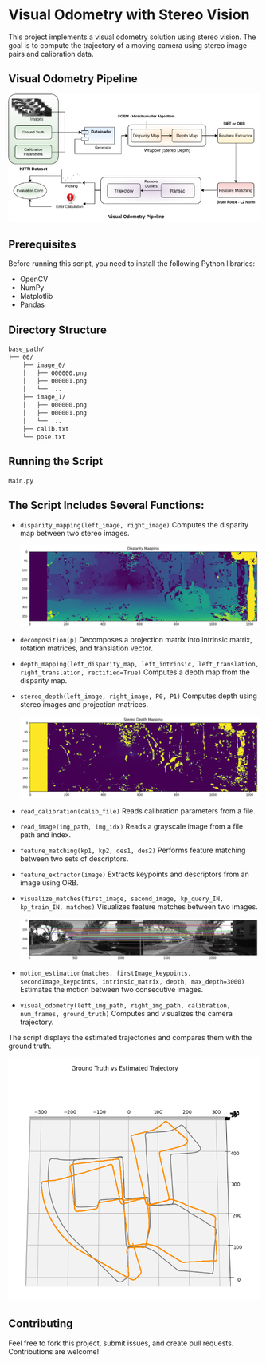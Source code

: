 # Visual Odometry with Stereo Vision

This project implements a visual odometry solution using stereo vision. The goal is to compute the trajectory of a moving camera using stereo image pairs and calibration data.

## Visual Odometry Pipeline

![Visual Odometry Pipeline](assets/pipeline.png)

## Prerequisites

Before running this script, you need to install the following Python libraries:

- OpenCV
- NumPy
- Matplotlib
- Pandas

## Directory Structure

```
base_path/
├── 00/
    ├── image_0/
    │   ├── 000000.png
    │   ├── 000001.png
    │   └── ...
    ├── image_1/
    │   ├── 000000.png
    │   ├── 000001.png
    │   └── ...
    ├── calib.txt
    └── pose.txt
```

## Running the Script

```
Main.py
```

## The Script Includes Several Functions:

- `disparity_mapping(left_image, right_image)`
  Computes the disparity map between two stereo images.

  ![Disparity Mapping](assets/disparity.png)

- `decomposition(p)`
  Decomposes a projection matrix into intrinsic matrix, rotation matrices, and translation vector.

- `depth_mapping(left_disparity_map, left_intrinsic, left_translation, right_translation, rectified=True)`
  Computes a depth map from the disparity map.

- `stereo_depth(left_image, right_image, P0, P1)`
  Computes depth using stereo images and projection matrices.

  ![Stereo Depth Mapping](assets/depth.png)

- `read_calibration(calib_file)`
  Reads calibration parameters from a file.

- `read_image(img_path, img_idx)`
  Reads a grayscale image from a file path and index.

- `feature_matching(kp1, kp2, des1, des2)`
  Performs feature matching between two sets of descriptors.

- `feature_extractor(image)`
  Extracts keypoints and descriptors from an image using ORB.

- `visualize_matches(first_image, second_image, kp_query_IN, kp_train_IN, matches)`
  Visualizes feature matches between two images.

  ![ORB Match](assets/orb_match.png)

- `motion_estimation(matches, firstImage_keypoints, secondImage_keypoints, intrinsic_matrix, depth, max_depth=3000)`
  Estimates the motion between two consecutive images.

- `visual_odometry(left_img_path, right_img_path, calibration, num_frames, ground_truth)`
  Computes and visualizes the camera trajectory.

The script displays the estimated trajectories and compares them with the ground truth.

![Ground Truth vs Estimated Trajectory](assets/estim_00.png)

## Contributing

Feel free to fork this project, submit issues, and create pull requests. Contributions are welcome!

